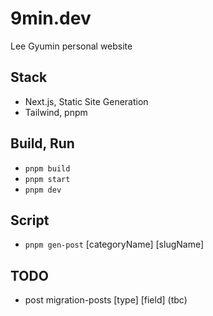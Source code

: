 # 9min.dev

Lee Gyumin personal website

## Stack

- Next.js, Static Site Generation
- Tailwind, pnpm

## Build, Run

- `pnpm build`
- `pnpm start`
- `pnpm dev`

## Script

- `pnpm gen-post` [categoryName] [slugName]

## TODO

- post migration-posts [type] [field] (tbc)
